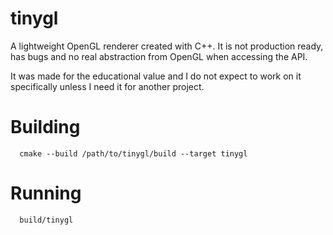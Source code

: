 # tinygl

A lightweight OpenGL renderer created with C++.
It is not production ready, has bugs and no real abstraction from OpenGL when accessing the API.

It was made for the educational value and I do not expect to work on it specifically unless I need it for another project.

# Building

```
  cmake --build /path/to/tinygl/build --target tinygl
```

# Running

```
  build/tinygl
```
